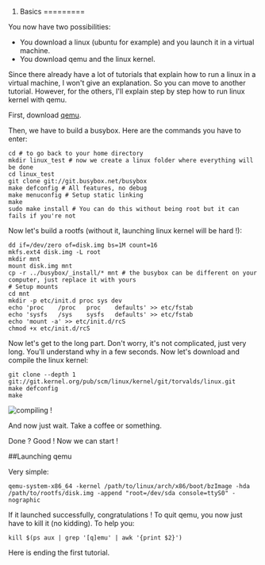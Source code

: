 1. Basics
=========

You now have two possibilities:
 * You download a linux (ubuntu for example) and you launch it in a virtual machine.
 * You download qemu and the linux kernel.

Since there already have a lot of tutorials that explain how to run a linux in a virtual machine, I won't give an explanation. So you can move to another tutorial. However, for the others, I'll explain step by step how to run linux kernel with qemu.

First, download [qemu](http://wiki.qemu.org/Download).

Then, we have to build a busybox. Here are the commands you have to enter:
```Shell
cd # to go back to your home directory
mkdir linux_test # now we create a linux folder where everything will be done
cd linux_test
git clone git://git.busybox.net/busybox
make defconfig # All features, no debug
make menuconfig # Setup static linking
make
sudo make install # You can do this without being root but it can fails if you're not
```

Now let's build a rootfs (without it, launching linux kernel will be hard !):
```Shell
dd if=/dev/zero of=disk.img bs=1M count=16
mkfs.ext4 disk.img -L root
mkdir mnt
mount disk.img mnt
cp -r ../busybox/_install/* mnt # the busybox can be different on your computer, just replace it with yours
# Setup mounts
cd mnt
mkdir -p etc/init.d proc sys dev
echo 'proc    /proc   proc    defaults' >> etc/fstab
echo 'sysfs   /sys    sysfs   defaults' >> etc/fstab
echo 'mount -a' >> etc/init.d/rcS
chmod +x etc/init.d/rcS
```

Now let's get to the long part. Don't worry, it's not complicated, just very long. You'll understand why in a few seconds. Now let's download and compile the linux kernel:
```Shell
git clone --depth 1 git://git.kernel.org/pub/scm/linux/kernel/git/torvalds/linux.git
make defconfig
make
```

![compiling !](http://imgs.xkcd.com/comics/compiling.png)

And now just wait. Take a coffee or something.

Done ? Good ! Now we can start !

##Launching qemu

Very simple:

```Shell
qemu-system-x86_64 -kernel /path/to/linux/arch/x86/boot/bzImage -hda /path/to/rootfs/disk.img -append "root=/dev/sda console=ttyS0" -nographic
```

If it launched successfully, congratulations ! To quit qemu, you now just have to kill it (no kidding). To help you:

```Shell
kill $(ps aux | grep '[q]emu' | awk '{print $2}')
```

Here is ending the first tutorial.
